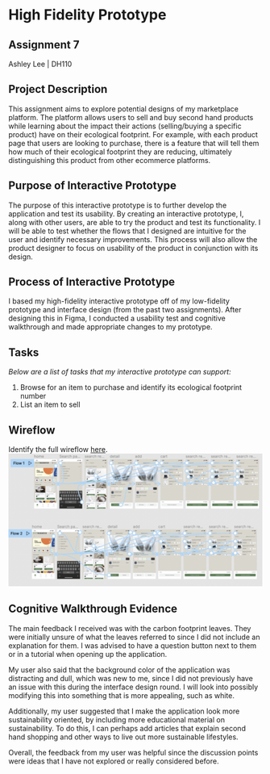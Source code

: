 # High Fidelity Prototype
## Assignment 7
Ashley Lee | DH110

## Project Description

This assignment aims to explore potential designs of my marketplace platform. The platform allows users to sell and buy second hand products while learning about the impact their actions (selling/buying a specific product) have on their ecological footprint. For example, with each product page that users are looking to purchase, there is a feature that will tell them how much of their ecological footprint they are reducing, ultimately distinguishing this product from other ecommerce platforms.

## Purpose of Interactive Prototype

The purpose of this interactive prototype is to further develop the application and test its usability. By creating an interactive prototype, I, along with other users, are able to try the product and test its functionality. I will be able to test whether the flows that I designed are intuitive for the user and identify necessary improvements. This process will also allow the product designer to focus on usability of the product in conjunction with its design.


## Process of Interactive Prototype
I based my high-fidelity interactive prototype off of my low-fidelity prototype and interface design (from the past two assignments). After designing this in Figma, I conducted a usability test and cognitive walkthrough and made appropriate changes to my prototype.

## Tasks
*Below are a list of tasks that my interactive prototype can support:*
1. Browse for an item to purchase and identify its ecological footprint number
2. List an item to sell

## Wireflow
Identify the full wireflow [here](https://www.figma.com/proto/VpqdgQCq4hXkTaxqyZjZRL/Assignment-7---High-Fidelity-Prototype?node-id=37%3A624&scaling=scale-down&page-id=0%3A1&starting-point-node-id=37%3A624).
![wireflow](2.png)

## Cognitive Walkthrough Evidence
The main feedback I received was with the carbon footprint leaves. They were initially unsure of what the leaves referred to since I did not include an explanation for them. I was advised to have a question button next to them or in a tutorial when opening up the application.

My user also said that the background color of the application was distracting and dull, which was new to me, since I did not previously have an issue with this during the interface design round. I will look into possibly modifying this into something that is more appealing, such as white. 

Additionally, my user suggested that I make the application look more sustainability oriented, by including more educational material on sustainability. To do this, I can perhaps add articles that explain second hand shopping and other ways to live out more sustainable lifestyles.

Overall, the feedback from my user was helpful since the discussion points were ideas that I have not explored or really considered before.

